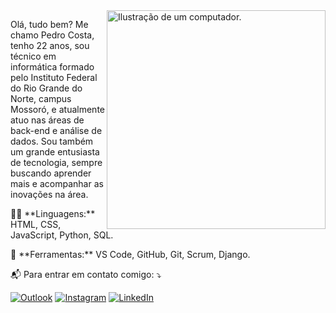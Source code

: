 <img src="https://raw.githubusercontent.com/MicaelliMedeiros/micaellimedeiros/master/image/computer-illustration.png" alt="Ilustração de um computador." min-width="350px" max-width="350px" width="350px" align="right">

<p align="left"> 
    Olá, tudo bem? Me chamo Pedro Costa, tenho 22 anos, sou técnico em informática formado pelo Instituto Federal do Rio Grande do Norte, campus Mossoró, e atualmente atuo nas áreas de back-end e análise de dados. Sou também um grande entusiasta de tecnologia, sempre buscando aprender mais e acompanhar as inovações na área.
</p>

<p align="left">
    🧑‍💻 **Linguagens:** HTML, CSS, JavaScript, Python, SQL.
</p>

<p align="left">
    💼 **Ferramentas:** VS Code, GitHub, Git, Scrum, Django.
</p>

<p align="left">
    📬 Para entrar em contato comigo: ⤵️
</p>

<p align="left">
    <a href="mailto:pedrohdcosta@outlook.com" title="Outlook">
    <img src="https://img.shields.io/badge/-Outlook-0078D4?style=flat-square&labelColor=0078D4&logo=mail.ru&logoColor=white" alt="Outlook"/></a>
    <a href="https://www.instagram.com/_pedrocsta/" title="Instagram">
    <img src="https://img.shields.io/badge/-Instagram-E4405F?style=flat-square&labelColor=E4405F&logo=instagram&logoColor=white" alt="Instagram"/></a>
    <a href="https://www.linkedin.com/in/devpedrocsta/" title="LinkedIn">
    <img src="https://img.shields.io/badge/-Linkedin-0A66C2?style=flat-square&logo=Linkedin&logoColor=white" alt="LinkedIn"/></a>
</p>
